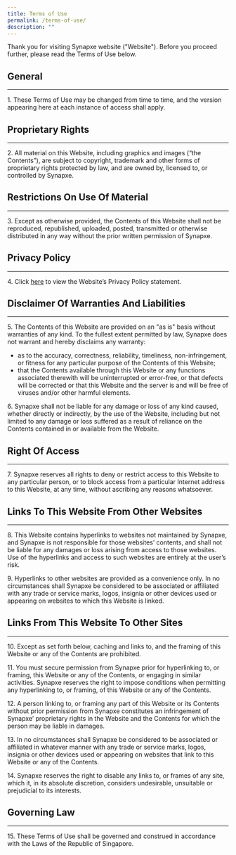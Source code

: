 ```yaml
---
title: Terms of Use
permalink: /terms-of-use/
description: ""
---
```

Thank you for visiting Synapxe website ("Website"). Before you proceed further, please read the Terms of Use below.

## General
------------------

1\. These Terms of Use may be changed from time to time, and the version appearing here at each instance of access shall apply.

## Proprietary Rights
------------------

2\. All material on this Website, including graphics and images (“the Contents”), are subject to copyright, trademark and other forms of proprietary rights protected by law, and are owned by, licensed to, or controlled by Synapxe.

## Restrictions On Use Of Material
-------------------------------

3\. Except as otherwise provided, the Contents of this Website shall not be reproduced, republished, uploaded, posted, transmitted or otherwise distributed in any way without the prior written permission of Synapxe.

## Privacy Policy
--------------

4\. Click [here](https://www.synapxe.sg/privacy-policy) to view the Website’s Privacy Policy statement.

## Disclaimer Of Warranties And Liabilities
----------------------------------------

5\. The Contents of this Website are provided on an "as is" basis without warranties of any kind. To the fullest extent permitted by law, Synapxe does not warrant and hereby disclaims any warranty:

*   as to the accuracy, correctness, reliability, timeliness, non-infringement, or fitness for any particular purpose of the Contents of this Website;
*   that the Contents available through this Website or any functions associated therewith will be uninterrupted or error-free, or that defects will be corrected or that this Website and the server is and will be free of viruses and/or other harmful elements.

6\. Synapxe shall not be liable for any damage or loss of any kind caused, whether directly or indirectly, by the use of the Website, including but not limited to any damage or loss suffered as a result of reliance on the Contents contained in or available from the Website.

## Right Of Access
---------------

7\. Synapxe reserves all rights to deny or restrict access to this Website to any particular person, or to block access from a particular Internet address to this Website, at any time, without ascribing any reasons whatsoever.

## Links To This Website From Other Websites
-----------------------------------------

8\. This Website contains hyperlinks to websites not maintained by Synapxe, and Synapxe is not responsible for those websites’ contents, and shall not be liable for any damages or loss arising from access to those websites. Use of the hyperlinks and access to such websites are entirely at the user’s risk.

9\. Hyperlinks to other websites are provided as a convenience only. In no circumstances shall Synapxe be considered to be associated or affiliated with any trade or service marks, logos, insignia or other devices used or appearing on websites to which this Website is linked.

## Links From This Website To Other Sites
--------------------------------------

10\. Except as set forth below, caching and links to, and the framing of this Website or any of the Contents are prohibited.

11\. You must secure permission from Synapxe prior for hyperlinking to, or framing, this Website or any of the Contents, or engaging in similar activities. Synapxe reserves the right to impose conditions when permitting any hyperlinking to, or framing, of this Website or any of the Contents.

12\. A person linking to, or framing any part of this Website or its Contents without prior permission from Synapxe constitutes an infringement of Synapxe’ proprietary rights in the Website and the Contents for which the person may be liable in damages.

13\. In no circumstances shall Synapxe be considered to be associated or affiliated in whatever manner with any trade or service marks, logos, insignia or other devices used or appearing on websites that link to this Website or any of the Contents.

14\. Synapxe reserves the right to disable any links to, or frames of any site, which it, in its absolute discretion, considers undesirable, unsuitable or prejudicial to its interests.

## Governing Law
-------------

15\. These Terms of Use shall be governed and construed in accordance with the Laws of the Republic of Singapore.